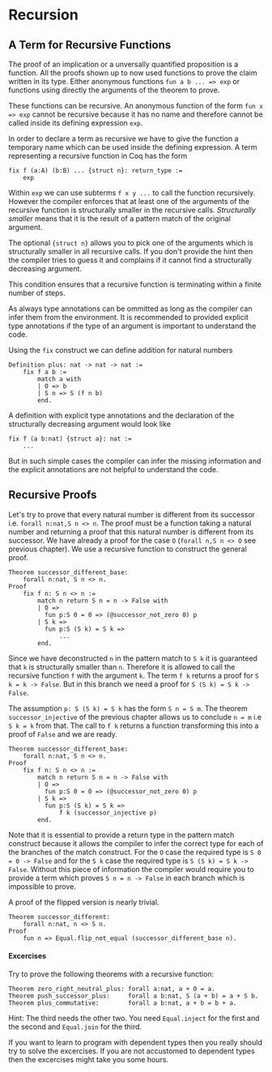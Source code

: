 # Recursion

## A Term for Recursive Functions

The proof of an implication or a unversally quantified proposition is a
function. All the proofs shown up to now used functions to prove the claim
written in its type. Either anonymous functions `fun a b ... => exp` or
functions using directly the arguments of the theorem to prove.

These functions can be recursive. An anonymous function of the form `fun x =>
exp` cannot be recursive because it has no name and therefore cannot be called
inside its defining expression `exp`.

In order to declare a term as recursive we have to give the function a
temporary name which can be used inside the defining expression. A term
representing a recursive function in Coq has the form

    fix f (a:A) (b:B) ... {struct n}: return_type :=
        exp

Within `exp` we can use subterms `f x y ...` to call the function
recursively. However the compiler enforces that at least one of the arguments
of the recursive function is structurally smaller in the recursive
calls. _Structurally smaller_ means that it is the result of a pattern match
of the original argument.

The optional `{struct n}` allows you to pick one of the arguments which is
structurally smaller in all recursive calls. If you don't provide the hint
then the compiler tries to guess it and complains if it cannot find a
structurally decreasing argument.

This condition ensures that a recursive function is terminating within a
finite number of steps.

As always type annotations can be ommitted as long as the compiler can infer
them from the environment. It is recommended to provided explicit type
annotations if the type of an argument is important to understand the code.

Using the `fix` construct we can define addition for natural numbers

    Definition plus: nat -> nat -> nat :=
        fix f a b :=
            match a with
            | O => b
            | S n => S (f n b)
            end.

A definition with explicit type annotations and the declaration of the
structurally decreasing argument would look like

    fix f (a b:nat) {struct a}: nat :=
        ...

But in such simple cases the compiler can infer the missing information and
the explicit annotations are not helpful to understand the code.


## Recursive Proofs

Let's try to prove that every natural number is different from its successor
i.e. `forall n:nat,S n <> n`. The proof must be a function taking a natural
number and returning a proof that this natural number is different from its
successor. We have already a proof for the case `O` (`forall n,S n <> O` see
previous chapter). We use a recursive function to construct the general proof.

    Theorem successor_different_base:
        forall n:nat, S n <> n.
    Proof
        fix f n: S n <> n :=
            match n return S n = n -> False with
            | O =>
              fun p:S 0 = 0 => (@successor_not_zero 0) p
            | S k =>
              fun p:S (S k) = S k =>
                  ...
            end.

Since we have deconstructed `n` in the pattern match to `S k` it is guaranteed
that `k` is structurally smaller than `n`.  Therefore it is allowed to call
the recursive function `f` with the argument `k`. The term `f k` returns a
proof for `S k = k -> False`. But in this branch we need a proof for `S (S k)
= S k -> False`.

The assumption `p: S (S k) = S k` has the form `S n = S m`. The theorem
`successor_injective` of the previous chapter allows us to conclude `n = m`
i.e `S k = k` from that. The call to `f k` returns a function transforming
this into a proof of `False` and we are ready.

    Theorem successor_different_base:
        forall n:nat, S n <> n.
    Proof
        fix f n: S n <> n :=
            match n return S n = n -> False with
            | O =>
              fun p:S 0 = 0 => (@successor_not_zero 0) p
            | S k =>
              fun p:S (S k) = S k =>
                  f k (successor_injective p)
            end.

Note that it is essential to provide a return type in the pattern match
construct because it allows the compiler to infer the correct type for each of
the branches of the match construct. For the `O` case the required type is `S
0 = 0 -> False` and for the `S k` case the required type is `S (S k) = S k ->
False`. Without this piece of information the compiler would require you to
provide a term which proves `S n = n -> False` in each branch which is
impossible to prove.

A proof of the flipped version is nearly trivial.

    Theorem successor_different:
        forall n:nat, n <> S n.
    Proof
        fun n => Equal.flip_not_equal (successor_different_base n).



#### Excercises

Try to prove the following theorems with a recursive function:

    Theorem zero_right_neutral_plus: forall a:nat, a + 0 = a.
    Theorem push_successor_plus:     forall a b:nat, S (a + b) = a + S b.
    Theorem plus_commutative:        forall a b:nat, a + b = b + a.

Hint: The third needs the other two. You need `Equal.inject` for the first and
the second and `Equal.join` for the third.

If you want to learn to program with dependent types then you really should
try to solve the excercises. If you are not accustomed to dependent types then
the excercises might take you some hours.


<!---
Local Variables:
mode: outline
coding: iso-latin-1
outline-regexp: "#+"
End:
-->
